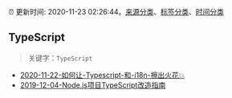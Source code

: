 :alarm_clock: 更新时间: 2020-11-23 02:26:44。[来源分类](../README.md)、[标签分类](../TAGS.md)、[时间分类](../TIMELINE.md)

## TypeScript


> 关键字：`TypeScript`



- [2020-11-22-如何让-Typescript-和-i18n-擦出火花💥](https://juejin.im/post/6898133050224771079) 
- [2019-12-04-Node.js项目TypeScript改造指南](https://juejin.im/post/5de4867f51882573135415dd) 